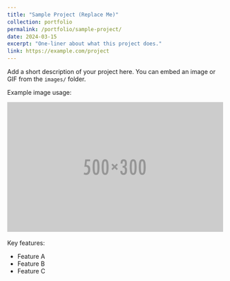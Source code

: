 ```yaml
---
title: "Sample Project (Replace Me)"
collection: portfolio
permalink: /portfolio/sample-project/
date: 2024-03-15
excerpt: "One-liner about what this project does."
link: https://example.com/project
---
```


Add a short description of your project here. You can embed an image or GIF from the `images/` folder.

Example image usage:

![Screenshot of the project](/images/500x300.png)

Key features:

- Feature A
- Feature B
- Feature C

